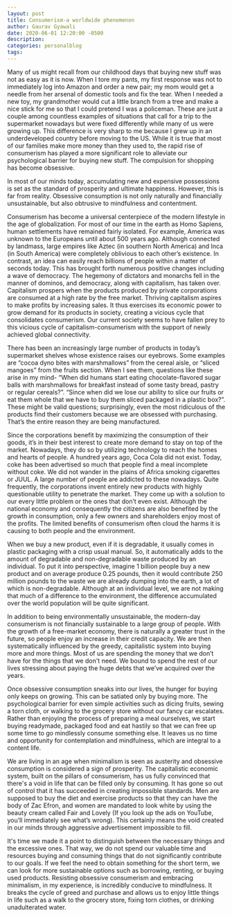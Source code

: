 ```yaml
---
layout: post
title: Consumerism-a worldwide phenomenon
author: Gaurav Gyawali
date: 2020-06-01 12:20:00 -0500
description: 
categories: personalblog
tags:
---
```


Many of us might recall from our childhood days that buying new stuff was not as easy as it is now. When I tore my pants, my first response was not to immediately log into Amazon and order a new pair; my mom would get a needle from her arsenal of domestic tools and fix the tear. When I needed a new toy, my grandmother would cut a little branch from a tree and make a nice stick for me so that I could pretend I was a policeman. These are just a couple among countless examples of situations that call for a trip to the supermarket nowadays but were fixed differently while many of us were growing up. This difference is very sharp to me because I grew up in an underdeveloped country before moving to the US. While it is true that most of our families make more money than they used to, the rapid rise of consumerism has played a more significant role to alleviate our psychological barrier for buying new stuff. The compulsion for shopping has become obsessive.

In most of our minds today, accumulating new and expensive possessions is set as the standard of prosperity and ultimate happiness. However, this is far from reality. Obsessive consumption is not only naturally and financially unsustainable, but also obtrusive to mindfulness and contentment.

Consumerism has become a universal centerpiece of the modern lifestyle in the age of globalization. For most of our time in the earth as Homo Sapiens, human settlements have remained fairly isolated. For example, America was unknown to the Europeans until about 500 years ago. Although connected by landmass, large empires like Aztec (in southern North America) and Inca (in South America) were completely oblivious to each other’s existence. In contrast, an idea can easily reach billions of people within a matter of seconds today. This has brought forth numerous positive changes including a wave of democracy. The hegemony of dictators and monarchs fell in the manner of dominos, and democracy, along with capitalism, has taken over.  Capitalism prospers when the products produced by private corporations are consumed at a high rate by the free market. Thriving capitalism aspires to make profits by increasing sales. It thus exercises its economic power to grow demand for its products in society, creating a vicious cycle that consolidates consumerism. Our current society seems to have fallen prey to this vicious cycle of capitalism-consumerism with the support of newly achieved global connectivity.

There has been an increasingly large number of products in today’s supermarket shelves whose existence raises our eyebrows. Some examples are “cocoa dyno bites with marshmallows” from the cereal aisle, or “sliced mangoes” from the fruits section. When I see them, questions like these arise in my mind- “When did humans start eating chocolate-flavored sugar balls with marshmallows for breakfast instead of some tasty bread, pastry or regular cereals?”. “Since when did we lose our ability to slice our fruits or eat them whole that we have to buy them sliced packaged in a plastic box?”. These might be valid questions; surprisingly, even the most ridiculous of the products find their customers because we are obsessed with purchasing. That’s the entire reason they are being manufactured.

Since the corporations benefit by maximizing the consumption of their goods, it’s in their best interest to create more demand to stay on top of the market. Nowadays, they do so by utilizing technology to reach the homes and hearts of people. A hundred years ago, Coca Cola did not exist. Today, coke has been advertised so much that people find a meal incomplete without coke. We did not wander in the plains of Africa smoking cigarettes or JUUL. A large number of people are addicted to these nowadays. Quite frequently, the corporations invent entirely new products with highly questionable utility to penetrate the market. They come up with a solution to our every little problem or the ones that don’t even exist.  Although the national economy and consequently the citizens are also benefited by the growth in consumption, only a few owners and shareholders enjoy most of the profits. The limited benefits of consumerism often cloud the harms it is causing to both people and the environment.

When we buy a new product, even if it is degradable, it usually comes in plastic packaging with a crisp usual manual. So, it automatically adds to the amount of degradable and non-degradable waste produced by an individual. To put it into perspective, imagine 1 billion people buy a new product and on average produce 0.25 pounds, then it would contribute 250 million pounds to the waste we are already dumping into the earth, a lot of which is non-degradable. Although at an individual level, we are not making that much of a difference to the environment, the difference accumulated over the world population will be quite significant.

In addition to being environmentally unsustainable, the modern-day consumerism is not financially sustainable to a large group of people. With the growth of a free-market economy, there is naturally a greater trust in the future, so people enjoy an increase in their credit capacity. We are then systematically influenced by the greedy, capitalistic system into buying more and more things. Most of us are spending the money that we don’t have for the things that we don't need. We bound to spend the rest of our lives stressing about paying the huge debts that we’ve acquired over the years.

Once obsessive consumption sneaks into our lives, the hunger for buying only keeps on growing. This can be satiated only by buying more. The psychological barrier for even simple activities such as dicing fruits, sewing a torn cloth, or walking to the grocery store without our fancy car escalates. Rather than enjoying the process of preparing a meal ourselves, we start buying readymade, packaged food and eat hastily so that we can free up some time to go mindlessly consume something else. It leaves us no time and opportunity for contemplation and mindfulness, which are integral to a content life.

We are living in an age when minimalism is seen as austerity and obsessive consumption is considered a sign of prosperity. The capitalistic economic system, built on the pillars of consumerism, has us fully convinced that there's a void in life that can be filled only by consuming. It has gone so out of control that it has succeeded in creating impossible standards. Men are supposed to buy the diet and exercise products so that they can have the body of Zac Efron, and women are mandated to look white by using the beauty cream called Fair and Lovely (If you look up the ads on YouTube, you’ll immediately see what’s wrong). This certainly means the void created in our minds through aggressive advertisement impossible to fill.

It's time we made it a point to distinguish between the necessary things and the excessive ones. That way, we do not spend our valuable time and resources buying and consuming things that do not significantly contribute to our goals. If we feel the need to obtain something for the short term, we can look for more sustainable options such as borrowing, renting, or buying used products. Resisting obsessive consumerism and embracing minimalism, in my experience, is incredibly conducive to mindfulness. It breaks the cycle of greed and purchase and allows us to enjoy little things in life such as a walk to the grocery store, fixing torn clothes, or drinking unadulterated water.
